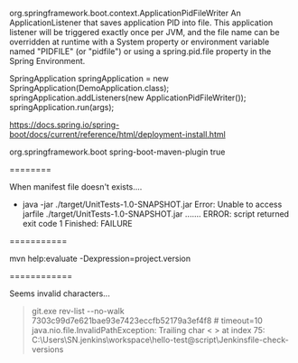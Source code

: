 
org.springframework.boot.context.ApplicationPidFileWriter
	An ApplicationListener that saves application PID into file. 
This application listener will be triggered exactly once per JVM, and the file name can be 
overridden at runtime with a System property or environment variable named "PIDFILE" (or "pidfile") 
or using a spring.pid.file property in the Spring Environment.

SpringApplication springApplication = new SpringApplication(DemoApplication.class);
springApplication.addListeners(new ApplicationPidFileWriter());
springApplication.run(args);

https://docs.spring.io/spring-boot/docs/current/reference/html/deployment-install.html

<plugin>
	<groupId>org.springframework.boot</groupId>
	<artifactId>spring-boot-maven-plugin</artifactId>
	<configuration>
		<executable>true</executable>
	</configuration>
</plugin>


========

When manifest file doesn't exists....

+ java -jar ./target/UnitTests-1.0-SNAPSHOT.jar
Error: Unable to access jarfile ./target/UnitTests-1.0-SNAPSHOT.jar
.......
ERROR: script returned exit code 1
Finished: FAILURE

===========

mvn help:evaluate -Dexpression=project.version

============

Seems invalid characters...

 > git.exe rev-list --no-walk 7303c99d7e621bae93e7423eccfb52179a3ef4f8 # timeout=10
java.nio.file.InvalidPathException: Trailing char < > at index 75: C:\Users\SN\.jenkins\workspace\hello-test@script\Jenkinsfile-check-versions 

